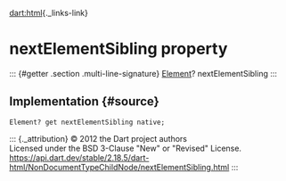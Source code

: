 [dart:html](../../dart-html/dart-html-library){._links-link}

nextElementSibling property
===========================

::: {#getter .section .multi-line-signature}
[Element](../element-class)? nextElementSibling
:::

Implementation {#source}
--------------

``` {.language-dart data-language="dart"}
Element? get nextElementSibling native;
```

::: {._attribution}
© 2012 the Dart project authors\
Licensed under the BSD 3-Clause \"New\" or \"Revised\" License.\
<https://api.dart.dev/stable/2.18.5/dart-html/NonDocumentTypeChildNode/nextElementSibling.html>
:::
